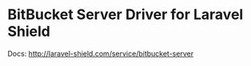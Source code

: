 # BitBucket Server Driver for Laravel Shield

Docs: http://laravel-shield.com/service/bitbucket-server
